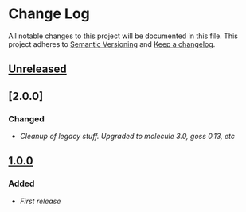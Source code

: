 # Change Log
All notable changes to this project will be documented in this file.
This project adheres to [Semantic Versioning](http://semver.org/) and [Keep a changelog](https://github.com/olivierlacan/keep-a-changelog).

## [Unreleased]

## [2.0.0]
### Changed
- *Cleanup of legacy stuff. Upgraded to molecule 3.0, goss 0.13, etc*

## [1.0.0]
### Added
- *First release*

[Unreleased]: http://git/projects/AS/repos/logrotate_role/compare/commits?targetBranch=refs/heads/master&sourceBranch=refs/heads/develop
[1.0.0]: http://git/projects/AS/repos/logrotate_role/compare/commits?sourceBranch=refs/tags/1.0.0&targetBranch=refs/tags/1.0.0
